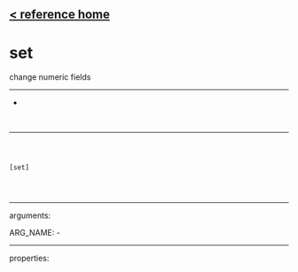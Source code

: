 [< reference home](ceammc_lib.html)
---

# set


change numeric fields

---

-
<br>


---


```



[set]


            
```

---
arguments:

ARG_NAME: -<br>

---
properties:


